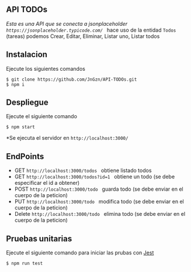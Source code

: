 ## API TODOs
_Esta es una API  que se conecta a jsonplaceholder ```https://jsonplaceholder.typicode.com/ ```_ 
hace uso de la entidad ``` Todos ``` (tareas) podemos Crear, Editar, Eliminar, Listar uno, Listar todos

## Instalacion
Ejecute los siguientes comandos 

```
$ git clone https://github.com/JnGzn/API-TODOs.git
$ npm i
```

## Despliegue
Ejecute el siguiente comando
```
$ npm start
```

*Se ejecuta el servidor en ```http://localhost:3000/ ```

## EndPoints
* GET  ```http://localhost:3000/todos ``` obtiene listado todos
* GET  ```http://localhost:3000/todos?id=1 ``` obtiene un todo (se debe especificar el id a obtener)
* POST  ```http://localhost:3000/todo ``` guarda todo (se debe enviar en el cuerpo de la peticion)
* PUT  ```http://localhost:3000/todo ``` modifica todo (se debe enviar en el cuerpo de la peticion)
* Delete  ```http://localhost:3000/todo ``` elimina todo (se debe enviar en el cuerpo de la peticion)
## Pruebas unitarias

Ejecute el siguiente comando para iniciar las prubas con [Jest](https://jestjs.io/)
```
$ npm run test
```


